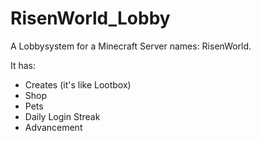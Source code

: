 # RisenWorld_Lobby

A Lobbysystem for a Minecraft Server names: RisenWorld.

It has:
- Creates (it's like Lootbox) 
- Shop 
- Pets
- Daily Login Streak
- Advancement 
